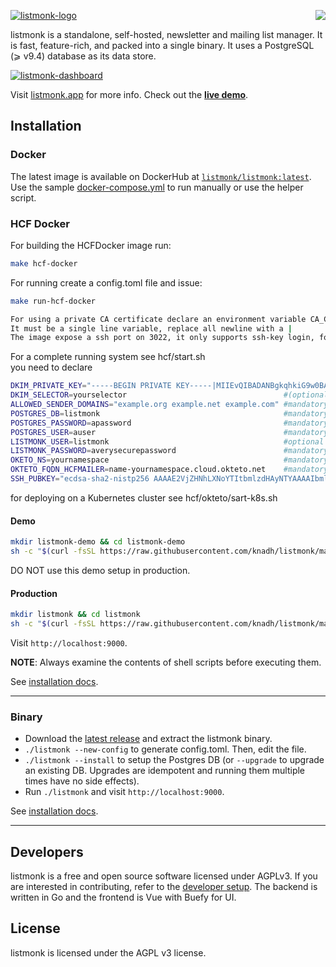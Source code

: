 <a href="https://zerodha.tech"><img src="https://zerodha.tech/static/images/github-badge.svg" align="right" /></a>

[![listmonk-logo](https://user-images.githubusercontent.com/547147/134940003-1de03d83-8c7b-459b-8056-baa8d5f3b448.png)](https://listmonk.app)

listmonk is a standalone, self-hosted, newsletter and mailing list manager. It is fast, feature-rich, and packed into a single binary. It uses a PostgreSQL (⩾ v9.4) database as its data store.

[![listmonk-dashboard](https://user-images.githubusercontent.com/547147/134939475-e0391111-f762-44cb-b056-6cb0857755e3.png)](https://listmonk.app)

Visit [listmonk.app](https://listmonk.app) for more info. Check out the [**live demo**](https://demo.listmonk.app).

## Installation

### Docker

The latest image is available on DockerHub at [`listmonk/listmonk:latest`](https://hub.docker.com/r/listmonk/listmonk/tags?page=1&ordering=last_updated&name=latest). Use the sample [docker-compose.yml](https://github.com/knadh/listmonk/blob/master/docker-compose.yml) to run manually or use the helper script. 

### HCF Docker  

For building the HCFDocker image run:  
```sh
make hcf-docker
```

For running create a config.toml file and issue:  
```sh
make run-hcf-docker

For using a private CA certificate declare an environment variable CA_CERTIFICATE.  
It must be a single line variable, replace all newline with a |  
The image expose a ssh port on 3022, it only supports ssh-key login, for supplying yours add a SSH_PUBKEY environment variable with your public key  
```

For a complete running system see hcf/start.sh  
you need to declare
```sh
DKIM_PRIVATE_KEY="-----BEGIN PRIVATE KEY-----|MIIEvQIBADANBgkqhkiG9w0BAQEFAASCBKcwggSj……………BuoTsIHpowYjVbps4=|-----END PRIVATE KEY-----"  #(optional a valid DKIM private key with | in place of CR
DKIM_SELECTOR=yourselector                                   #(optional DKIM selector)
ALLOWED_SENDER_DOMAINS="example.org example.net example.com" #mandatory 
POSTGRES_DB=listmonk                                         #mandatory (the name of the DB)
POSTGRES_PASSWORD=apassword                                  #mandatory (the password of the DB)
POSTGRES_USER=auser                                          #mandatory (the user of the DB)
LISTMONK_USER=listmonk                                       #optional default to listmonk
LISTMONK_PASSWORD=averysecurepassword                        #mandatory (the admin password)
OKETO_NS=yournamespace                                       #mandatory (the K8S namespace)
OKTETO_FQDN_HCFMAILER=name-yournamespace.cloud.okteto.net    #mandatory (the fqdn for the admin UI -ingress)
SSH_PUBKEY="ecdsa-sha2-nistp256 AAAAE2VjZHNhLXNoYTItbmlzdHAyNTYAAAAIbmlzdHAyNTYAAABBBLIHfyW0g6kUxa4hn1fWzrIY/98HVWEymk8liFRadW2bCknHdLyNnzYGOQvcHlg+mLhFhSJwiA5DaHAEwwHbRQE= key@hcfmailer" #(optional a valid ssh pubkey - will be filled as authorized key)
```
for deploying on a Kubernetes cluster see hcf/okteto/sart-k8s.sh 

#### Demo

```bash
mkdir listmonk-demo && cd listmonk-demo
sh -c "$(curl -fsSL https://raw.githubusercontent.com/knadh/listmonk/master/install-demo.sh)"
```

DO NOT use this demo setup in production.

#### Production

```bash
mkdir listmonk && cd listmonk
sh -c "$(curl -fsSL https://raw.githubusercontent.com/knadh/listmonk/master/install-prod.sh)"
```
Visit `http://localhost:9000`.

**NOTE**: Always examine the contents of shell scripts before executing them.

See [installation docs](https://listmonk.app/docs/installation).

__________________

### Binary
- Download the [latest release](https://github.com/knadh/listmonk/releases) and extract the listmonk binary.
- `./listmonk --new-config` to generate config.toml. Then, edit the file.
- `./listmonk --install` to setup the Postgres DB (or `--upgrade` to upgrade an existing DB. Upgrades are idempotent and running them multiple times have no side effects).
- Run `./listmonk` and visit `http://localhost:9000`.

See [installation docs](https://listmonk.app/docs/installation).
__________________


## Developers
listmonk is a free and open source software licensed under AGPLv3. If you are interested in contributing, refer to the [developer setup](https://listmonk.app/docs/developer-setup). The backend is written in Go and the frontend is Vue with Buefy for UI. 


## License
listmonk is licensed under the AGPL v3 license.
